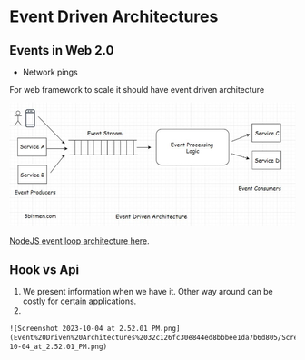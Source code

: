 # Event Driven Architectures

## Events in Web 2.0

- Network pings

For web framework to scale it should have event driven architecture 

![Screenshot 2023-10-04 at 2.49.04 PM.png](Event%20Driven%20Architectures%2032c126fc30e844ed8bbbee1da7b6d805/Screenshot_2023-10-04_at_2.49.04_PM.png)

[NodeJS event loop architecture here](https://nodejs.org/fa/docs/guides/event-loop-timers-and-nexttick/). 

## Hook vs Api

1. We present information when we have it. Other way around can be costly for certain applications. 
2. 
    
    ![Screenshot 2023-10-04 at 2.52.01 PM.png](Event%20Driven%20Architectures%2032c126fc30e844ed8bbbee1da7b6d805/Screenshot_2023-10-04_at_2.52.01_PM.png)